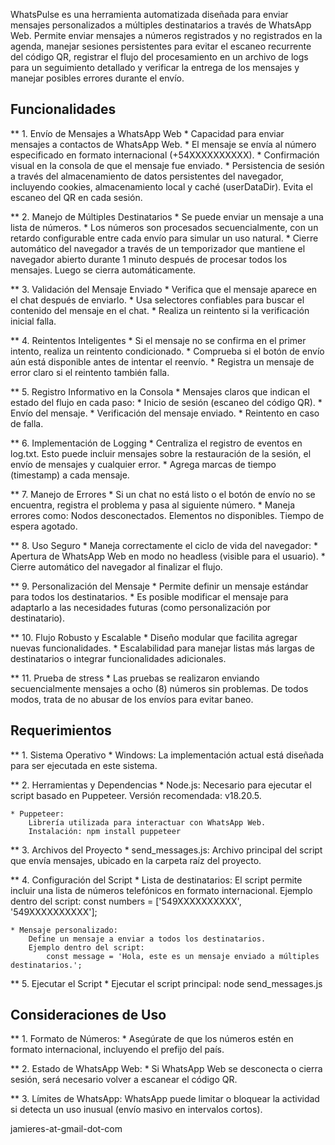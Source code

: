 WhatsPulse es una herramienta automatizada diseñada para enviar mensajes personalizados a múltiples destinatarios a través de WhatsApp Web. Permite enviar mensajes a números registrados y no registrados en la agenda, manejar sesiones persistentes para evitar el escaneo recurrente del código QR, registrar el flujo del procesamiento en un archivo de logs para un seguimiento detallado y verificar la entrega de los mensajes y manejar posibles errores durante el envío.


## Funcionalidades
** 1. Envío de Mensajes a WhatsApp Web
	* Capacidad para enviar mensajes a contactos de WhatsApp Web.
	* El mensaje se envía al número especificado en formato internacional (+54XXXXXXXXXX).
	* Confirmación visual en la consola de que el mensaje fue enviado.
	* Persistencia de sesión a través del almacenamiento de datos persistentes del navegador, incluyendo cookies, almacenamiento local y caché (userDataDir). Evita el escaneo del QR en cada sesión.

** 2. Manejo de Múltiples Destinatarios
	* Se puede enviar un mensaje a una lista de números.
	* Los números son procesados secuencialmente, con un retardo configurable entre cada envío para simular un uso natural.
	* Cierre automático del navegador a través de un temporizador que mantiene el navegador abierto durante 1 minuto después de procesar todos los mensajes. Luego se cierra automáticamente. 

** 3. Validación del Mensaje Enviado
	* Verifica que el mensaje aparece en el chat después de enviarlo.
	* Usa selectores confiables para buscar el contenido del mensaje en el chat.
	* Realiza un reintento si la verificación inicial falla.

** 4. Reintentos Inteligentes
	* Si el mensaje no se confirma en el primer intento, realiza un reintento condicionado.
	* Comprueba si el botón de envío aún está disponible antes de intentar el reenvío.
	* Registra un mensaje de error claro si el reintento también falla.

** 5. Registro Informativo en la Consola
	* Mensajes claros que indican el estado del flujo en cada paso:
	* Inicio de sesión (escaneo del código QR).
	* Envío del mensaje.
	* Verificación del mensaje enviado.
	* Reintento en caso de falla.
	
** 6. Implementación de Logging
	* Centraliza el registro de eventos en log.txt. Esto puede incluir mensajes sobre la restauración de la sesión, el envío de mensajes y cualquier error.
	* Agrega marcas de tiempo (timestamp) a cada mensaje.

** 7. Manejo de Errores
	* Si un chat no está listo o el botón de envío no se encuentra, registra el problema y pasa al siguiente número.
	* Maneja errores como:
		Nodos desconectados.
		Elementos no disponibles.
		Tiempo de espera agotado.

** 8. Uso Seguro
	* Maneja correctamente el ciclo de vida del navegador:
	* Apertura de WhatsApp Web en modo no headless (visible para el usuario).
	* Cierre automático del navegador al finalizar el flujo.

** 9. Personalización del Mensaje
	* Permite definir un mensaje estándar para todos los destinatarios.
	* Es posible modificar el mensaje para adaptarlo a las necesidades futuras (como personalización por destinatario).

** 10. Flujo Robusto y Escalable
	* Diseño modular que facilita agregar nuevas funcionalidades.
	* Escalabilidad para manejar listas más largas de destinatarios o integrar funcionalidades adicionales.

** 11. Prueba de stress
	* Las pruebas se realizaron enviando secuencialmente mensajes a ocho (8) números sin problemas. De todos modos, trata de no abusar de los envíos para evitar baneo. 
	

## Requerimientos
** 1. Sistema Operativo
	* Windows: La implementación actual está diseñada para ser ejecutada en este sistema.

** 2. Herramientas y Dependencias
	* Node.js:
		Necesario para ejecutar el script basado en Puppeteer.
		Versión recomendada: v18.20.5.

	* Puppeteer:
		Librería utilizada para interactuar con WhatsApp Web.
		Instalación: npm install puppeteer

** 3. Archivos del Proyecto
	* send_messages.js: Archivo principal del script que envía mensajes, ubicado en la carpeta raíz del proyecto.

** 4. Configuración del Script
	* Lista de destinatarios:
		El script permite incluir una lista de números telefónicos en formato internacional.
		Ejemplo dentro del script:
			const numbers = ['549XXXXXXXXXX', '549XXXXXXXXXX'];

	* Mensaje personalizado:
		Define un mensaje a enviar a todos los destinatarios.
		Ejemplo dentro del script:
			const message = 'Hola, este es un mensaje enviado a múltiples destinatarios.';

** 5. Ejecutar el Script
	* Ejecutar el script principal:
		node send_messages.js


## Consideraciones de Uso
** 1. Formato de Números:
	* Asegúrate de que los números estén en formato internacional, incluyendo el prefijo del país.

** 2. Estado de WhatsApp Web:
	* Si WhatsApp Web se desconecta o cierra sesión, será necesario volver a escanear el código QR.

** 3. Límites de WhatsApp:
	WhatsApp puede limitar o bloquear la actividad si detecta un uso inusual (envío masivo en intervalos cortos).

jamieres-at-gmail-dot-com
